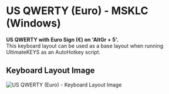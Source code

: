 # US QWERTY (Euro) - MSKLC (Windows)

**US QWERTY with Euro Sign (€) on 'AltGr + 5'.**  
This keyboard layout can be used as a base layout when running UltimateKEYS as an AutoHotkey script.

## Keyboard Layout Image

![US QWERTY (Euro) - Keyboard Layout Image](US%20QWERTY%20\(Euro\)%20-%20Keyboard%20Layout%20Image.png)
